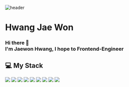 ![header](https://capsule-render.vercel.app/api?type=waving&color=1506F5&height=300&section=header&text=JaewonyH&fontSize=90)
# Hwang Jae Won
### Hi there 👋 </br>I'm Jaewon Hwang, I hope to Frontend-Engineer

## 💻 My Stack

<img src="https://img.shields.io/badge/javascript-F7DF1E?style=for-the-badge&logo=javascript&logoColor=black">
<img src="https://img.shields.io/badge/jquery-0769AD?style=for-the-badge&logo=jquery&logoColor=white">
<img src="https://img.shields.io/badge/react-61DAFB?style=for-the-badge&logo=react&logoColor=black">
<img src="https://img.shields.io/badge/html-E34F26?style=for-the-badge&logo=html5&logoColor=white">
<img src="https://img.shields.io/badge/css-1572B6?style=for-the-badge&logo=css3&logoColor=white">
<img src="https://img.shields.io/badge/github-181717?style=for-the-badge&logo=github&logoColor=white">
<img src="https://img.shields.io/badge/aws-232F3E?style=for-the-badge&logo=aws&logoColor=white">
<img src="https://img.shields.io/badge/django-4479A1?style=for-the-badge&logo=django&logoColor=white">
<img src="https://img.shields.io/badge/node-F80000?style=for-the-badge&logo=node&logoColor=white">
